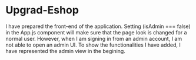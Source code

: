 # Upgrad-Eshop

I have prepared the front-end of the application. Setting (isAdmin === false) in the App.js component will make sure that the page look is changed for a normal user. However, when I am signing in from an admin account, I am not able to open an admin UI. To show the functionalities I have added, I have represented the admin view in the begining. 

